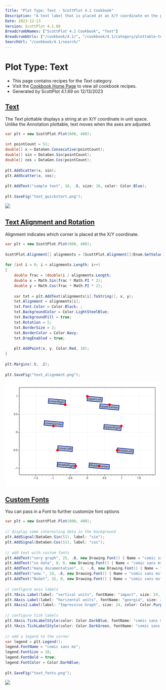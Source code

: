 ```yaml
---
Title: "Plot Type: Text - ScottPlot 4.1 Cookbook"
Description: "A text label that is placed at an X/Y coordinate on the plot (not in pixel space like an Annotation)."
Date: 2023-12-13
Version: ScottPlot 4.1.69
BreadcrumbNames: ["ScottPlot 4.1 Cookbook", "Text"]
BreadcrumbUrls: ["/cookbook/4.1/", "/cookbook/4.1/category/plottable-text/"]
SearchUrl: "/cookbook/4.1/search/"
---
```


# Plot Type: Text
* This page contains recipes for the _Text_ category.
* Visit the [Cookbook Home Page](../../) to view all cookbook recipes.
* Generated by ScottPlot 4.1.69 on 12/13/2023
<h2><a id='text' href='/cookbook/4.1/recipes/text_quickstart/'>Text</a></h2>

The Text plottable displays a string at an X/Y coordinate in unit space. Unlike the Annotation plottable, text moves when the axes are adjusted.

```cs
var plt = new ScottPlot.Plot(600, 400);

int pointCount = 51;
double[] x = DataGen.Consecutive(pointCount);
double[] sin = DataGen.Sin(pointCount);
double[] cos = DataGen.Cos(pointCount);

plt.AddScatter(x, sin);
plt.AddScatter(x, cos);

plt.AddText("sample text", 10, .5, size: 16, color: Color.Blue);

plt.SaveFig("text_quickstart.png");
```

<img src='../../images/text_quickstart.png' class='d-block mx-auto my-5' />


<h2><a id='text-alignment-and-rotation' href='/cookbook/4.1/recipes/text_alignment/'>Text Alignment and Rotation</a></h2>

Alignment indicates which corner is placed at the X/Y coordinate.

```cs
var plt = new ScottPlot.Plot(600, 400);

ScottPlot.Alignment[] alignments = (ScottPlot.Alignment[])Enum.GetValues(typeof(ScottPlot.Alignment));

for (int i = 0; i < alignments.Length; i++)
{
    double frac = (double)i / alignments.Length;
    double x = Math.Sin(frac * Math.PI * 2);
    double y = Math.Cos(frac * Math.PI * 2);

    var txt = plt.AddText(alignments[i].ToString(), x, y);
    txt.Alignment = alignments[i];
    txt.Font.Color = Color.Black; ;
    txt.BackgroundColor = Color.LightSteelBlue;
    txt.BackgroundFill = true;
    txt.Rotation = 5;
    txt.BorderSize = 2;
    txt.BorderColor = Color.Navy;
    txt.DragEnabled = true;

    plt.AddPoint(x, y, Color.Red, 10);
}

plt.Margins(.5, .2);

plt.SaveFig("text_alignment.png");
```

<img src='../../images/text_alignment.png' class='d-block mx-auto my-5' />


<h2><a id='custom-fonts' href='/cookbook/4.1/recipes/text_fonts/'>Custom Fonts</a></h2>

You can pass in a Font to further customize font options

```cs
var plt = new ScottPlot.Plot(600, 400);

// display some interesting data in the background
plt.AddSignal(DataGen.Sin(51), label: "sin");
plt.AddSignal(DataGen.Cos(51), label: "cos");

// add text with custom fonts
plt.AddText("very graph", 25, .8, new Drawing.Font() { Name = "comic sans ms", Size = 24, Color = Color.Blue, Bold = true });
plt.AddText("so data", 0, 0, new Drawing.Font() { Name = "comic sans ms", Size = 42, Color = Color.Magenta, Bold = true });
plt.AddText("many documentation", 3, -.6, new Drawing.Font() { Name = "comic sans ms", Size = 18, Color = Color.DarkBlue, Bold = true });
plt.AddText("wow.", 10, .6, new Drawing.Font() { Name = "comic sans ms", Size = 36, Color = Color.Green, Bold = true });
plt.AddText("NuGet", 32, 0, new Drawing.Font() { Name = "comic sans ms", Size = 24, Color = Color.Gold, Bold = true });

// configure axis labels
plt.YAxis.Label(label: "vertical units", fontName: "impact", size: 24, color: Color.Red, bold: true);
plt.XAxis.Label(label: "horizontal units", fontName: "georgia", size: 24, color: Color.Blue, bold: true);
plt.XAxis2.Label(label: "Impressive Graph", size: 24, color: Color.Purple, bold: true);

// configure tick labels
plt.XAxis.TickLabelStyle(color: Color.DarkBlue, fontName: "comic sans ms", fontSize: 16);
plt.YAxis.TickLabelStyle(color: Color.DarkGreen, fontName: "comic sans ms", fontSize: 16);

// add a legend to the corner
var legend = plt.Legend();
legend.FontName = "comic sans ms";
legend.FontSize = 18;
legend.FontBold = true;
legend.FontColor = Color.DarkBlue;

plt.SaveFig("text_fonts.png");
```

<img src='../../images/text_fonts.png' class='d-block mx-auto my-5' />



